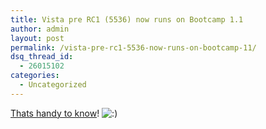 ```yaml
---
title: Vista pre RC1 (5536) now runs on Bootcamp 1.1
author: admin
layout: post
permalink: /vista-pre-rc1-5536-now-runs-on-bootcamp-11/
dsq_thread_id:
  - 26015102
categories:
  - Uncategorized
---
```

[Thats handy to know][1]! <img src="http://blog.lotas-smartman.net/wp-includes/images/smilies/icon_smile.gif" alt=":)" class="wp-smiley" />

 [1]: http://home.mchsi.com/~khadzic/MyWebsite/files/cfc6211606c6ae86a4169400da828a6d-26.html
